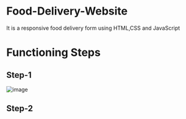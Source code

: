 # Food-Delivery-Website
It is a responsive food delivery form using HTML,CSS and JavaScript
# Functioning Steps
## Step-1
![image](https://github.com/Satvik77/Food-Delivery-Website/assets/83899207/893a7977-2119-4761-a459-594bfa0537db)
## Step-2
